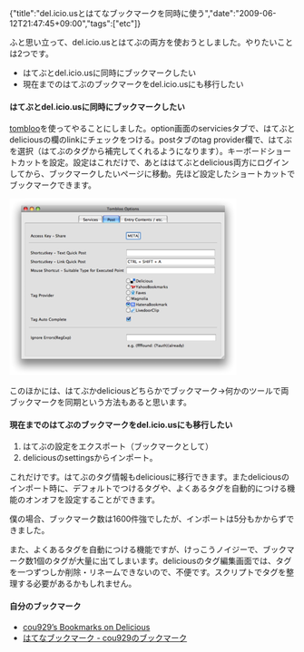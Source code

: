 {"title":"del.icio.usとはてなブックマークを同時に使う","date":"2009-06-12T21:47:45+09:00","tags":["etc"]}

<!-- DATE: 2009-06-12T12:47:45+00:00 -->
<!-- OLDURL: http://d.hatena.ne.jp/cou929_la/20090612/ -->


<div class="section">
<p>ふと思い立って、del.icio.usとはてぶの両方を使おうとしました。やりたいことは2つです。</p>

<ul>
<li> はてぶとdel.icio.usに同時にブックマークしたい</li>
<li> 現在までのはてぶのブックマークをdel.icio.usにも移行したい</li>
</ul>
<h4>はてぶとdel.icio.usに同時にブックマークしたい</h4>
<p><a href="http://wiki.github.com/to/tombloo" target="_blank">tombloo</a>を使ってやることにしました。option画面のserviciesタブで、はてぶとdeliciousの欄のlinkにチェックをつける。postタブのtag provider欄で、はてぶを選択（はてぶのタグから補完してくれるようになります）。キーボードショートカットを設定。設定はこれだけで、あとははてぶとdelicious両方にログインしてから、ブックマークしたいページに移動。先ほど設定したショートカットでブックマークできます。</p>
<img src="images/20090612123402.png"/>
<p>このほかには、はてぶかdeliciousどちらかでブックマーク->何かのツールで両ブックマークを同期という方法もあると思います。</p>
<h4>現在までのはてぶのブックマークをdel.icio.usにも移行したい</h4>

<ol>
<li>はてぶの設定をエクスポート（ブックマークとして）</li>
<li>deliciousのsettingsからインポート。</li>
</ol>
<p>これだけです。はてぶのタグ情報もdeliciousに移行できます。またdeliciousのインポート時に、デフォルトでつけるタグや、よくあるタグを自動的につける機能のオンオフを設定することができます。</p>
<p>僕の場合、ブックマーク数は1600件強でしたが、インポートは5分もかからずできました。</p>
<p>また、よくあるタグを自動につける機能ですが、けっこうノイジーで、ブックマーク数1個のタグが大量に出てしまいます。deliciousのタグ編集画面では、タグを一つずつしか削除・リネームできないので、不便です。スクリプトでタグを整理する必要があるかもしれません。</p>
<h4>自分のブックマーク</h4>

<ul>
<li><a href="http://delicious.com/cou929" target="_blank">cou929’s Bookmarks on Delicious</a></li>
<li><a href="http://b.hatena.ne.jp/cou929/" target="_blank">はてなブックマーク - cou929のブックマーク</a></li>
</ul>
</div>






